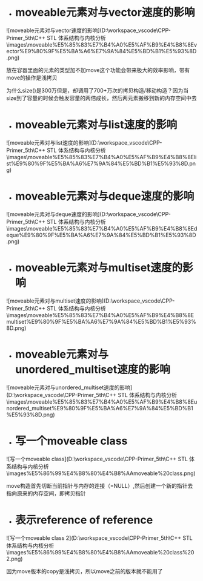 - # moveable元素对与vector速度的影响

![moveable元素对与vector速度的影响](D:\workspace_vscode\CPP-Primer_5th\C++ STL 体系结构与内核分析\images\moveable%E5%85%83%E7%B4%A0%E5%AF%B9%E4%B8%8Evector%E9%80%9F%E5%BA%A6%E7%9A%84%E5%BD%B1%E5%93%8D.png)  

放在容器里面的元素的类型加不加move这个功能会带来极大的效率影响，带有move的操作是浅拷贝

为什么size()是300万但是，却调用了700+万次的拷贝构造/移动构造？因为当size到了容量的时候会触发容量的两倍成长，然后两元素搬移到新的内存空间中去

- # moveable元素对与list速度的影响

![moveable元素对与list速度的影响](D:\workspace_vscode\CPP-Primer_5th\C++ STL 体系结构与内核分析\images\moveable%E5%85%83%E7%B4%A0%E5%AF%B9%E4%B8%8Elist%E9%80%9F%E5%BA%A6%E7%9A%84%E5%BD%B1%E5%93%8D.png)  

- # moveable元素对与deque速度的影响

![moveable元素对与deque速度的影响](D:\workspace_vscode\CPP-Primer_5th\C++ STL 体系结构与内核分析\images\moveable%E5%85%83%E7%B4%A0%E5%AF%B9%E4%B8%8Edeque%E9%80%9F%E5%BA%A6%E7%9A%84%E5%BD%B1%E5%93%8D.png)  

- # moveable元素对与multiset速度的影响

![moveable元素对与multiset速度的影响](D:\workspace_vscode\CPP-Primer_5th\C++ STL 体系结构与内核分析\images\moveable%E5%85%83%E7%B4%A0%E5%AF%B9%E4%B8%8Emultiset%E9%80%9F%E5%BA%A6%E7%9A%84%E5%BD%B1%E5%93%8D.png)  

- # moveable元素对与unordered_multiset速度的影响

![moveable元素对与unordered_multiset速度的影响](D:\workspace_vscode\CPP-Primer_5th\C++ STL 体系结构与内核分析\images\moveable%E5%85%83%E7%B4%A0%E5%AF%B9%E4%B8%8Eunordered_multiset%E9%80%9F%E5%BA%A6%E7%9A%84%E5%BD%B1%E5%93%8D.png)  

- # 写一个moveable class

![写一个moveable class](D:\workspace_vscode\CPP-Primer_5th\C++ STL 体系结构与内核分析\images\%E5%86%99%E4%B8%80%E4%B8%AAmoveable%20class.png)  

move构造首先切断当前指针与内存的连接（=NULL）,然后创建一个新的指针去指向原来的内存空间，即拷贝指针

- # 	表示reference of reference  


![写一个moveable class 2](D:\workspace_vscode\CPP-Primer_5th\C++ STL 体系结构与内核分析\images\%E5%86%99%E4%B8%80%E4%B8%AAmoveable%20class%202.png)  

因为move版本的copy是浅拷贝，所以move之前的版本就不能用了
